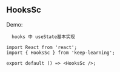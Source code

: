 ## HooksSc

Demo:

```
  hooks 中 useState基本实现
```

```tsx
import React from 'react';
import { HooksSc } from 'keep-learning';

export default () => <HooksSc />;
```
